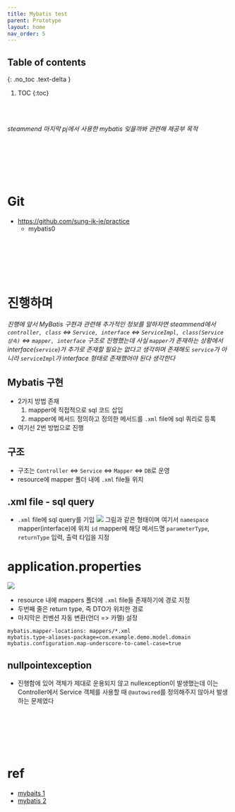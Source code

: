 ```yaml
---
title: Mybatis test
parent: Prototype
layout: home
nav_order: 5
---
```


## Table of contents
{: .no_toc .text-delta }
1. TOC
{:toc}

<br><br>

_steammend 마지막 pj에서 사용한 mybatis 잊을까봐 관련해 재공부 목적_

<br><br><br><br><br>
# Git
- https://github.com/sung-ik-je/practice
  - mybatis0

<br><br><br><br><br>
# 진행하며
_진행에 앞서 MyBatis 구현과 관련해 추가적인 정보를 말하자면
  steammend에서 ```controller, class``` <=> ```Service, interface``` <=> ```ServiceImpl, class(Service 상속)``` <=> ```mapper, interface``` 구조로 진행했는데 사실 ```mapper```가 존재하는 상황에서 interface(```service```)가 추가로 존재할 필요는 없다고 생각하며 존재해도 ```service```가 아니라 ```serviceImpl```가 interface 형태로 존재했어야 된다 생각한다_

## Mybatis 구현
- 2가지 방법 존재
  1. mapper에 직접적으로 sql 코드 삽입
  2. mapper에 메서드 정의하고 정의한 메서드를 ```.xml``` file에 sql 쿼리로 등록
- 여기선 2번 방법으로 진행

## 구조
- 구조는 ```Controller``` <=> ```Service``` <=> ```Mapper``` <=> ```DB```로 운영
- resource에 mapper 폴더 내에 ```.xml``` file들 위치

## .xml file - sql query
- ```.xml``` file에 sql query를 기입
![](https://velog.velcdn.com/images/sung-ik-je/post/539bd7e2-c3a0-49cf-b8f0-12d49cd4bdfc/image.PNG) 그림과 같은 형태이며 여기서
```namespace``` mapper(interface)에 위치
```id``` mapper에 해당 메서드명
```parameterType```, ```returnType``` 입력, 출력 타입을 지정

# application.properties
![](https://velog.velcdn.com/images/sung-ik-je/post/530740a4-1d1a-4278-a71a-395dee1d505a/image.PNG) 
- resource 내에 mappers 폴더에 ```.xml``` file들 존재하기에 경로 지정
- 두번째 줄은 return type, 즉 DTO가 위치한 경로
- 마지막은 컨벤션 자동 변환(언더 => 카멜) 설정
```
mybatis.mapper-locations: mappers/*.xml
mybatis.type-aliases-package=com.example.demo.model.domain
mybatis.configuration.map-underscore-to-camel-case=true
```

## nullpointexception
- 진행함에 있어 객체가 제대로 운용되지 않고 nullexception이 발생했는데 이는 Controller에서 Service 객체를 사용할 때 ```@autowired```를 정의해주지 않아서 발생하는 문제였다





<br><br><br><br><br>
# ref
- <a href="https://needjarvis.tistory.com/771">mybaits 1</a>
- <a href="https://devlog-wjdrbs96.tistory.com/200">mybatis 2</a>